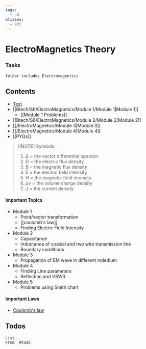 ```yaml
---
tags:
  - s6
aliases:
  - EMT
---
```


# ElectroMagnetics Theory

### Tasks 
```tasks
folder includes Electromagnetics
```



## Contents
- [Text](https://drive.google.com/file/d/1lFXMNLvuTDy1JrL4NnVrQtpwg9xTWLt3/view?usp=drive_link)
- [[Btech/S6/ElectroMagnetics/Module 1/Module 1|Module 1]] 
	- [[Module 1 Problems]]
- [[Btech/S6/ElectroMagnetics/Module 2/Module 2|Module 2]]
- [[/ElectroMagnetics/Module 3|Module 3]]
- [[/ElectroMagnetics/Module 4|Module 4]]
- [[PYQs]]

> [!NOTE] Symbols
> 1. $\Delta$ = the vector differential operator
> 2. D = the electric flux density
> 3. B = the magnetic flux density
> 4. E = the electric field intensity
> 5. H = the magnetic field intensity
> 6. $\rho$v = the volume charge density
> 7. J = the current density

#### Important Topics
- Module 1 
	- Point/vector transformation
	- [[coulomb's law]]
	- Finding Electric Field Intensity
- Module 2
	- Capacitance
	- Inductance of coaxial and two wire transmission line
	- Boundary conditions
- Module 3
	- Propagation of EM wave in different mdedium
- Module 4
	- Finding Line parameters
	- Reflection and VSWR
- Module 5
	- Problems using Smith chart

#### Important Laws
- [Coulomb's law](coulomb's%20law.md)
## Todos
```dataview
List
From  #todo 
```
